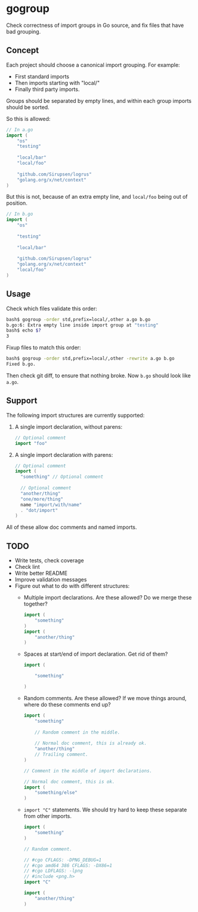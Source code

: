 # gogroup

Check correctness of import groups in Go source, and fix files that have bad
grouping.

## Concept

Each project should choose a canonical import grouping. For example:

* First standard imports
* Then imports starting with "local/"
* Finally third party imports.

Groups should be separated by empty lines, and within each group imports should be sorted.

So this is allowed:

```go
// In a.go
import (
	"os"
	"testing"
	
	"local/bar"
	"local/foo"
	
	"github.com/Sirupsen/logrus"
	"golang.org/x/net/context"
)
```

But this is not, because of an extra empty line, and `local/foo` being out of position.

```go
// In b.go
import (
	"os"
	
	"testing"
	
	"local/bar"
	
	"github.com/Sirupsen/logrus"
	"golang.org/x/net/context"
	"local/foo"
)
```

## Usage

Check which files validate this order:

```bash
bash$ gogroup -order std,prefix=local/,other a.go b.go
b.go:6: Extra empty line inside import group at "testing"
bash$ echo $?
3
```

Fixup files to match this order:

```bash
bash$ gogroup -order std,prefix=local/,other -rewrite a.go b.go
Fixed b.go.
```

Then check git diff, to ensure that nothing broke. Now `b.go` should look like `a.go`.

## Support

The following import structures are currently supported:

1. A single import declaration, without parens:

	```go
	// Optional comment
	import "foo"
	```

1. A single import declaration with parens:

	```go
	// Optional comment
	import (
	  "something" // Optional comment
	  
	  // Optional comment
	  "another/thing"
	  "one/more/thing"
	  name "import/with/name"
	  . "dot/import"
	)
	```

All of these allow doc comments and named imports.
 
        
## TODO

* Write tests, check coverage
* Check lint
* Write better README
* Improve validation messages
* Figure out what to do with different structures:
	* Multiple import declarations. Are these allowed? Do we merge these together?

		```go
		import (
			"something"
		)
		import (
			"another/thing"
		)
		```   

	* Spaces at start/end of import declaration. Get rid of them?
	
		```go
		import (

			"something"

		)
		```
	
	* Random comments. Are these allowed? If we move things around, where do these comments end up?
	
		```go
		import (
			"something"
			
			// Random comment in the middle.
			
			// Normal doc comment, this is already ok.
			"another/thing"
			// Trailing comment.
		)
		
		// Comment in the middle of import declarations.
		
		// Normal doc comment, this is ok.
		import (
			"something/else"
		)
		```
	
	* `import "C"` statements. We should try hard to keep these separate from other imports.
	
		```go
		import (
			"something"
		)
		
		// Random comment.
		
		// #cgo CFLAGS: -DPNG_DEBUG=1
		// #cgo amd64 386 CFLAGS: -DX86=1
		// #cgo LDFLAGS: -lpng
		// #include <png.h>
		import "C"

		import (
			"another/thing"
		)
		```
		